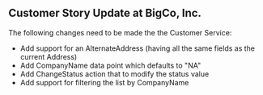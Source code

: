 ## Customer Story Update at BigCo, Inc.

The following changes need to be made the the Customer Service:

 * Add support for an AlternateAddress (having all the same fields as the current Address)
 * Add CompanyName data point which defaults to "NA"
 * Add ChangeStatus action that to modify the status value
 * Add support for filtering the list by CompanyName


